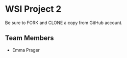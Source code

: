 # WSI Project 2

Be sure to FORK and CLONE a copy from GitHub account.

## Team Members
* Emma Prager